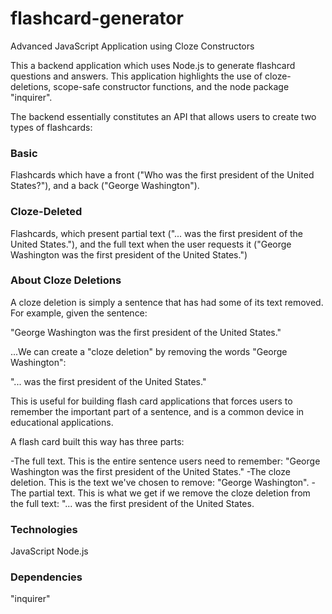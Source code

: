# flashcard-generator
Advanced JavaScript Application using Cloze Constructors

This a backend application which uses Node.js to generate flashcard questions and answers. This application highlights the use of cloze-deletions, scope-safe constructor functions, and the node package "inquirer".

The backend essentially constitutes an API that allows users to create two types of flashcards:

### Basic
Flashcards which have a front ("Who was the first president of the United States?"), and a back ("George Washington").

### Cloze-Deleted
Flashcards, which present partial text ("... was the first president of the United States."), and the full text when the user requests it ("George Washington was the first president of the United States.")

### About Cloze Deletions

A cloze deletion is simply a sentence that has had some of its text removed. For example, given the sentence:

  "George Washington was the first president of the United States."

  ...We can create a "cloze deletion" by removing the words "George Washington":

  "... was the first president of the United States."

This is useful for building flash card applications that forces users to remember the important part of a sentence, and is a common device in educational applications.

A flash card built this way has three parts:

-The full text. This is the entire sentence users need to remember:  "George Washington was the first president of the United States."
-The cloze deletion. This is the text we've chosen to remove: "George Washington".
-The partial text. This is what we get if we remove the cloze deletion from the full text: "... was the first president of the United States.

### Technologies
JavaScript
Node.js

### Dependencies
"inquirer"
